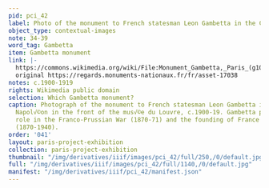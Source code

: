 ```yaml
---
pid: pci_42
label: Photo of the monument to French statesman Leon Gambetta in the Cour Napol√©on
object_type: contextual-images
note: 34-39
word_tag: Gambetta
item: Gambetta monument
link: |-
  https://commons.wikimedia.org/wiki/File:Monument_Gambetta,_Paris_(g1065).jpg
  original https://regards.monuments-nationaux.fr/fr/asset-17038
notes: c.1900-1919
rights: Wikimedia public domain
selection: Which Gambetta monument?
caption: Photograph of the monument to French statesman Leon Gambetta in the Cour
  Napol√©on in the front of the mus√©e du Louvre, c.1900-19. Gambetta played a significant
  role in the Franco-Prussian War (1870-71) and the founding of France's Third Republic
  (1870-1940).
order: '041'
layout: paris-project-exhibition
collection: paris-project-exhibition
thumbnail: "/img/derivatives/iiif/images/pci_42/full/250,/0/default.jpg"
full: "/img/derivatives/iiif/images/pci_42/full/1140,/0/default.jpg"
manifest: "/img/derivatives/iiif/pci_42/manifest.json"
---
```

